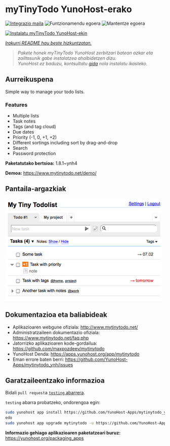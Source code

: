 <!--
Ohart ongi: README hau automatikoki sortu da <https://github.com/YunoHost/apps/tree/master/tools/readme_generator>ri esker
EZ editatu eskuz.
-->

# myTinyTodo YunoHost-erako

[![Integrazio maila](https://apps.yunohost.org/badge/integration/mytinytodo)](https://ci-apps.yunohost.org/ci/apps/mytinytodo/)
![Funtzionamendu egoera](https://apps.yunohost.org/badge/state/mytinytodo)
![Mantentze egoera](https://apps.yunohost.org/badge/maintained/mytinytodo)

[![Instalatu myTinyTodo YunoHost-ekin](https://install-app.yunohost.org/install-with-yunohost.svg)](https://install-app.yunohost.org/?app=mytinytodo)

*[Irakurri README hau beste hizkuntzatan.](./ALL_README.md)*

> *Pakete honek myTinyTodo YunoHost zerbitzari batean azkar eta zailtasunik gabe instalatzea ahalbidetzen dizu.*  
> *YunoHost ez baduzu, kontsultatu [gida](https://yunohost.org/install) nola instalatu ikasteko.*

## Aurreikuspena

Simple way to manage your todo lists. 

### Features

- Multiple lists
- Task notes
- Tags (and tag cloud)
- Due dates
- Priority (-1, 0, +1, +2)
- Different sortings including sort by drag-and-drop
- Search
- Password protection


**Paketatutako bertsioa:** 1.8.1~ynh4

**Demoa:** <https://www.mytinytodo.net/demo/>

## Pantaila-argazkiak

![myTinyTodo(r)en pantaila-argazkia](./doc/screenshots/shot-v14b1.png)

## Dokumentazioa eta baliabideak

- Aplikazioaren webgune ofiziala: <http://www.mytinytodo.net/>
- Administratzaileen dokumentazio ofiziala: <https://www.mytinytodo.net/faq.php>
- Jatorrizko aplikazioaren kode-gordailua: <https://github.com/maxpozdeev/mytinytodo>
- YunoHost Denda: <https://apps.yunohost.org/app/mytinytodo>
- Eman errore baten berri: <https://github.com/YunoHost-Apps/mytinytodo_ynh/issues>

## Garatzaileentzako informazioa

Bidali `pull request`a [`testing` abarrera](https://github.com/YunoHost-Apps/mytinytodo_ynh/tree/testing).

`testing` abarra probatzeko, ondorengoa egin:

```bash
sudo yunohost app install https://github.com/YunoHost-Apps/mytinytodo_ynh/tree/testing --debug
edo
sudo yunohost app upgrade mytinytodo -u https://github.com/YunoHost-Apps/mytinytodo_ynh/tree/testing --debug
```

**Informazio gehiago aplikazioaren paketatzeari buruz:** <https://yunohost.org/packaging_apps>

